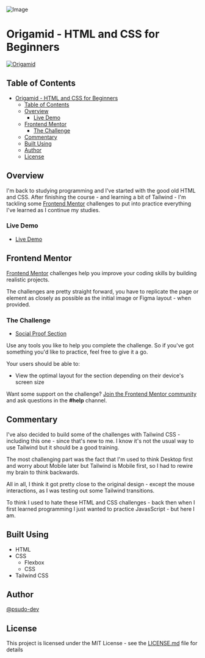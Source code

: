 ![Image](./design/desktop-preview.jpg)

# Origamid - HTML and CSS for Beginners

[![Origamid](https://img.shields.io/badge/Origamid-HTML%20and%20CSS%20for%20Beginners-2ec866?style=flat-square&logo=origamid)](https://www.origamid.com/)

## Table of Contents

- [Origamid - HTML and CSS for Beginners](#origamid---html-and-css-for-beginners)
	- [Table of Contents](#table-of-contents)
	- [Overview](#overview)
		- [Live Demo](#live-demo)
	- [Frontend Mentor](#frontend-mentor)
		- [The Challenge](#the-challenge)
	- [Commentary](#commentary)
	- [Built Using](#built-using)
	- [Author](#author)
	- [License](#license)

## Overview

I'm back to studying programming and I've started with the good old HTML and CSS. After finishing the course - and learning a bit of Tailwind - I'm tackling some [Frontend Mentor](https://www.frontendmentor.io) challenges to put into practice everything I've learned as I continue my studies.

### Live Demo

- [Live Demo](https://glitch-taco-bubble.netlify.app/)

## Frontend Mentor

[Frontend Mentor](https://www.frontendmentor.io) challenges help you improve your coding skills by building realistic projects.

The challenges are pretty straight forward, you have to replicate the page or element as closely as possible as the initial image or Figma layout - when provided.

### The Challenge

- [Social Proof Section](https://www.frontendmentor.io/challenges/social-proof-section-6e0qTv_bA)

Use any tools you like to help you complete the challenge. So if you've got something you'd like to practice, feel free to give it a go.

Your users should be able to:

- View the optimal layout for the section depending on their device's screen size

Want some support on the challenge? [Join the Frontend Mentor community](https://www.frontendmentor.io/community) and ask questions in the **#help** channel.

## Commentary

I've also decided to build some of the challenges with Tailwind CSS - including this one - since that's new to me. I know it's not the usual way to use Tailwind but it should be a good training.

The most challenging part was the fact that I'm used to think Desktop first and worry about Mobile later but Tailwind is Mobile first, so I had to rewire my brain to think backwards.

All in all, I think it got pretty close to the original design - except the mouse interactions, as I was testing out some Tailwind transitions.

To think I used to hate these HTML and CSS challenges - back then when I first learned programming I just wanted to practice JavasScript - but here I am.

## Built Using

- HTML
- CSS
	- Flexbox
	- CSS
- Tailwind CSS

## Author

[@psudo-dev](https://github.com/psudo-dev)

## License

This project is licensed under the MIT License - see the [LICENSE.md](./LICENSE.md) file for details
